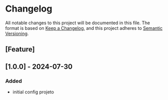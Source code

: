# Changelog

All notable changes to this project will be documented in this file.
The format is based on [Keep a Changelog](http://keepachangelog.com/en/1.0.0/), and this project adheres to [Semantic Versioning](http://semver.org/spec/v2.0.0.html).

## [Feature]

## [1.0.0] - 2024-07-30

### Added

 - initial config projeto
